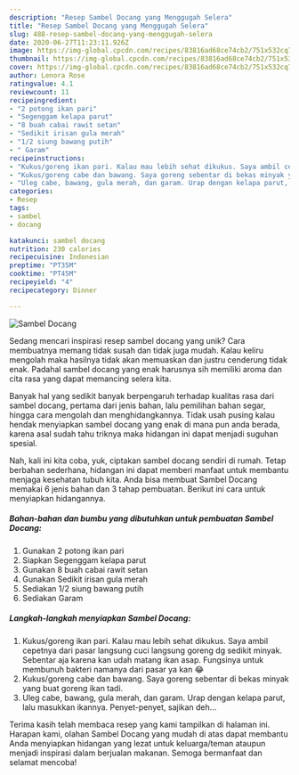 ```yaml
---
description: "Resep Sambel Docang yang Menggugah Selera"
title: "Resep Sambel Docang yang Menggugah Selera"
slug: 488-resep-sambel-docang-yang-menggugah-selera
date: 2020-06-27T11:23:11.926Z
image: https://img-global.cpcdn.com/recipes/83816ad68ce74cb2/751x532cq70/sambel-docang-foto-resep-utama.jpg
thumbnail: https://img-global.cpcdn.com/recipes/83816ad68ce74cb2/751x532cq70/sambel-docang-foto-resep-utama.jpg
cover: https://img-global.cpcdn.com/recipes/83816ad68ce74cb2/751x532cq70/sambel-docang-foto-resep-utama.jpg
author: Lenora Rose
ratingvalue: 4.1
reviewcount: 11
recipeingredient:
- "2 potong ikan pari"
- "Segenggam kelapa parut"
- "8 buah cabai rawit setan"
- "Sedikit irisan gula merah"
- "1/2 siung bawang putih"
- " Garam"
recipeinstructions:
- "Kukus/goreng ikan pari. Kalau mau lebih sehat dikukus. Saya ambil cepetnya dari pasar langsung cuci langsung goreng dg sedikit minyak. Sebentar aja karena kan udah matang ikan asap. Fungsinya untuk membunuh bakteri namanya dari pasar ya kan 😂"
- "Kukus/goreng cabe dan bawang. Saya goreng sebentar di bekas minyak yang buat goreng ikan tadi."
- "Uleg cabe, bawang, gula merah, dan garam. Urap dengan kelapa parut, lalu masukkan ikannya. Penyet-penyet, sajikan deh..."
categories:
- Resep
tags:
- sambel
- docang

katakunci: sambel docang 
nutrition: 230 calories
recipecuisine: Indonesian
preptime: "PT35M"
cooktime: "PT45M"
recipeyield: "4"
recipecategory: Dinner

---
```



![Sambel Docang](https://img-global.cpcdn.com/recipes/83816ad68ce74cb2/751x532cq70/sambel-docang-foto-resep-utama.jpg)

Sedang mencari inspirasi resep sambel docang yang unik? Cara membuatnya memang tidak susah dan tidak juga mudah. Kalau keliru mengolah maka hasilnya tidak akan memuaskan dan justru cenderung tidak enak. Padahal sambel docang yang enak harusnya sih memiliki aroma dan cita rasa yang dapat memancing selera kita.

Banyak hal yang sedikit banyak berpengaruh terhadap kualitas rasa dari sambel docang, pertama dari jenis bahan, lalu pemilihan bahan segar, hingga cara mengolah dan menghidangkannya. Tidak usah pusing kalau hendak menyiapkan sambel docang yang enak di mana pun anda berada, karena asal sudah tahu triknya maka hidangan ini dapat menjadi suguhan spesial.




Nah, kali ini kita coba, yuk, ciptakan sambel docang sendiri di rumah. Tetap berbahan sederhana, hidangan ini dapat memberi manfaat untuk membantu menjaga kesehatan tubuh kita. Anda bisa membuat Sambel Docang memakai 6 jenis bahan dan 3 tahap pembuatan. Berikut ini cara untuk menyiapkan hidangannya.

<!--inarticleads1-->

##### Bahan-bahan dan bumbu yang dibutuhkan untuk pembuatan Sambel Docang:

1. Gunakan 2 potong ikan pari
1. Siapkan Segenggam kelapa parut
1. Gunakan 8 buah cabai rawit setan
1. Gunakan Sedikit irisan gula merah
1. Sediakan 1/2 siung bawang putih
1. Sediakan  Garam




<!--inarticleads2-->

##### Langkah-langkah menyiapkan Sambel Docang:

1. Kukus/goreng ikan pari. Kalau mau lebih sehat dikukus. Saya ambil cepetnya dari pasar langsung cuci langsung goreng dg sedikit minyak. Sebentar aja karena kan udah matang ikan asap. Fungsinya untuk membunuh bakteri namanya dari pasar ya kan 😂
1. Kukus/goreng cabe dan bawang. Saya goreng sebentar di bekas minyak yang buat goreng ikan tadi.
1. Uleg cabe, bawang, gula merah, dan garam. Urap dengan kelapa parut, lalu masukkan ikannya. Penyet-penyet, sajikan deh...




Terima kasih telah membaca resep yang kami tampilkan di halaman ini. Harapan kami, olahan Sambel Docang yang mudah di atas dapat membantu Anda menyiapkan hidangan yang lezat untuk keluarga/teman ataupun menjadi inspirasi dalam berjualan makanan. Semoga bermanfaat dan selamat mencoba!
